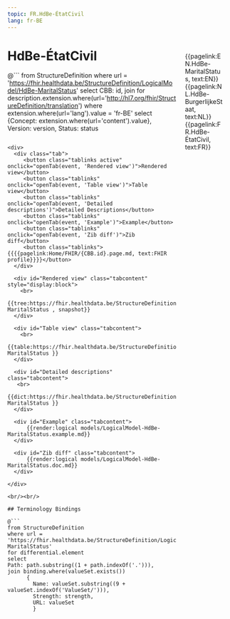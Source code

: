 ```yaml
---
topic: FR.HdBe-ÉtatCivil
lang: fr-BE
---
```


<div style="float:right;width:85px;padding:10px;margin:10">
<p>{{pagelink:EN.HdBe-MaritalStatus, text:EN}}  {{pagelink:NL.HdBe-BurgerlijkeStaat, text:NL}}  {{pagelink:FR.HdBe-ÉtatCivil, text:FR}}<p>
</div>

# HdBe-ÉtatCivil



@```
from StructureDefinition
where url = 'https://fhir.healthdata.be/StructureDefinition/LogicalModel/HdBe-MaritalStatus'
select 
CBB: id,
join for description.extension.where(url='http://hl7.org/fhir/StructureDefinition/translation') where extension.where(url='lang').value = 'fr-BE' select {Concept: extension.where(url='content').value}, 
Version: version,
Status: status
```

<div>
  <div class="tab">
     <button class="tablinks active" onclick="openTab(event, 'Rendered view')">Rendered view</button>
     <button class="tablinks" onclick="openTab(event, 'Table view')">Table view</button>
     <button class="tablinks" onclick="openTab(event, 'Detailed descriptions')">Detailed Descriptions</button>
     <button class="tablinks" onclick="openTab(event, 'Example')">Example</button>
     <button class="tablinks" onclick="openTab(event, 'Zib diff')">Zib diff</button>
     <button class="tablinks">{{{{pagelink:Home/FHIR/{CBB.id}.page.md, text:FHIR profile}}}}</button>
  </div>

  <div id="Rendered view" class="tabcontent" style="display:block">
    <br>
      {{tree:https://fhir.healthdata.be/StructureDefinition/LogicalModel/HdBe-MaritalStatus , snapshot}}
  </div>

  <div id="Table view" class="tabcontent">
    <br>
      {{table:https://fhir.healthdata.be/StructureDefinition/LogicalModel/HdBe-MaritalStatus }}
  </div>

  <div id="Detailed descriptions" class="tabcontent">
   <br>
      {{dict:https://fhir.healthdata.be/StructureDefinition/LogicalModel/HdBe-MaritalStatus }}
  </div>

  <div id="Example" class="tabcontent">
      {{render:logical models/LogicalModel-HdBe-MaritalStatus.example.md}}
  </div>

  <div id="Zib diff" class="tabcontent">
      {{render:logical models/LogicalModel-HdBe-MaritalStatus.doc.md}}
  </div>

</div>

<br/><br/> 

## Terminology Bindings

@```
from StructureDefinition
where url = 'https://fhir.healthdata.be/StructureDefinition/LogicalModel/HdBe-MaritalStatus'
for differential.element
select
Path: path.substring((1 + path.indexOf('.'))),
join binding.where(valueSet.exists())
      { 
        Name: valueSet.substring((9 + valueSet.indexOf('ValueSet/'))),
        Strength: strength,
        URL: valueSet
        }
```  